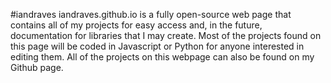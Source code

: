 #iandraves
iandraves.github.io is a fully open-source web page that contains all of my projects for easy access and, in the future, documentation for libraries that I may create. Most of the projects found on this page will be coded in Javascript or Python for anyone interested in editing them. All of the projects on this webpage can also be found on my Github page.
